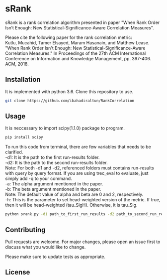 # sRank

sRank is a rank correlation algorithm presented in paper "When Rank Order Isn’t Enough: New Statistical-Significance-Aware Correlation Measures".

Please cite the following paper for the rank correlation metric:\
Kutlu, Mucahid, Tamer Elsayed, Maram Hasanain, and Matthew Lease. "When Rank Order Isn't Enough: New Statistical-Significance-Aware Correlation Measures." In Proceedings of the 27th ACM International Conference on Information and Knowledge Management, pp. 397-406. ACM, 2018.


## Installation

It is implemented with python 3.6. Clone this repository to use.

```bash
git clone https://github.com/ibahadiraltun/RankCorrelation
```

## Usage

It is neccessary to import scipy(1.1.0) package to program.
```bash
pip install scipy
```
To run this code from terminal, there are few variables that needs to be clarified.\
-d1: It is the path to the first run-results folder.\
-d2: It is the path to the second run-results folder.\
Note: For both -d1 and -d2, referenced folders must contains run-results with query by query format. If you are using trec_eval to evaluate, just simply add -q to your command.\
-a: The alpha argument mentioned in the paper.\
-b: The beta argument mentioned in the paper.\
Note: The default value of alpha and beta are 0 and 2, respectively.\
-h: This is the parameter to set head-weighted version of the metric. If true, then it will be head-weighted (tau_SigH). Otherwise, it is tau_Sig.
```bash
python srank.py -d1 path_to_first_run_results -d2 path_to_second_run_results -a alpha -b beta -h flag
```

## Contributing
Pull requests are welcome. For major changes, please open an issue first to discuss what you would like to change.

Please make sure to update tests as appropriate.

## License
